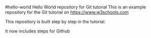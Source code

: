 #hello-world
Hello World repository for Git tutorial
This is an example repository for the Git tutorial on 
https://www.w3schools.com

This repository is built step by step in the tutorial.

It now includes steps for Github
